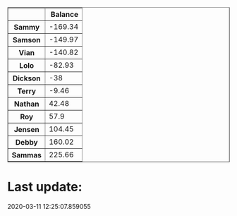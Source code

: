 <table border="1" class="dataframe">
  <thead>
    <tr style="text-align: right;">
      <th></th>
      <th>Balance</th>
    </tr>
  </thead>
  <tbody>
    <tr>
      <th>Sammy</th>
      <td>-169.34</td>
    </tr>
    <tr>
      <th>Samson</th>
      <td>-149.97</td>
    </tr>
    <tr>
      <th>Vian</th>
      <td>-140.82</td>
    </tr>
    <tr>
      <th>Lolo</th>
      <td>-82.93</td>
    </tr>
    <tr>
      <th>Dickson</th>
      <td>-38</td>
    </tr>
    <tr>
      <th>Terry</th>
      <td>-9.46</td>
    </tr>
    <tr>
      <th>Nathan</th>
      <td>42.48</td>
    </tr>
    <tr>
      <th>Roy</th>
      <td>57.9</td>
    </tr>
    <tr>
      <th>Jensen</th>
      <td>104.45</td>
    </tr>
    <tr>
      <th>Debby</th>
      <td>160.02</td>
    </tr>
    <tr>
      <th>Sammas</th>
      <td>225.66</td>
    </tr>
  </tbody>
</table><H1>Last update:</H1>2020-03-11 12:25:07.859055
